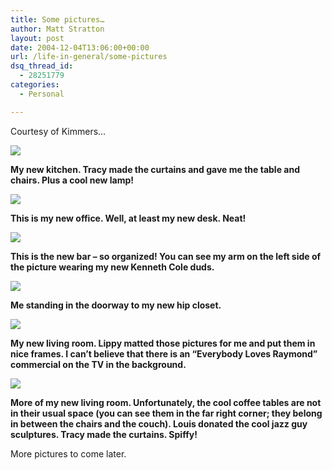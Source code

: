 ```yaml
---
title: Some pictures…
author: Matt Stratton
layout: post
date: 2004-12-04T13:06:00+00:00
url: /life-in-general/some-pictures
dsq_thread_id:
  - 28251779
categories:
  - Personal

---
```

Courtesy of Kimmers&#8230;

![][1]

**My new kitchen. Tracy made the curtains and gave me the table and chairs. Plus a cool new lamp!**

![][2]

**This is my new office. Well, at least my new desk. Neat!**

![][3]

**This is the new bar &#8211; so organized! You can see my arm on the left side of the picture wearing my new Kenneth Cole duds.**

![][4]

**Me standing in the doorway to my new hip closet.**

![][5]

**My new living room. Lippy matted those pictures for me and put them in nice frames. I can&#8217;t believe that there is an &#8220;Everybody Loves Raymond&#8221; commercial on the TV in the background.**

![][6]

**More of my new living room. Unfortunately, the cool coffee tables are not in their usual space (you can see them in the far right corner; they belong in between the chairs and the couch). Louis donated the cool jazz guy sculptures. Tracy made the curtains. Spiffy!**

More pictures to come later.

 [1]: http://pics.livejournal.com/mugsy1274/pic/000082fd
 [2]: http://pics.livejournal.com/mugsy1274/pic/00002q37
 [3]: http://pics.livejournal.com/mugsy1274/pic/00003146
 [4]: http://pics.livejournal.com/mugsy1274/pic/00004dpg/s640x480
 [5]: http://pics.livejournal.com/mugsy1274/pic/0000581f
 [6]: http://pics.livejournal.com/mugsy1274/pic/00006wty